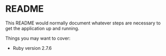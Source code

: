 # README

This README would normally document whatever steps are necessary to get the
application up and running.

Things you may want to cover:

* Ruby version 2.7.6

